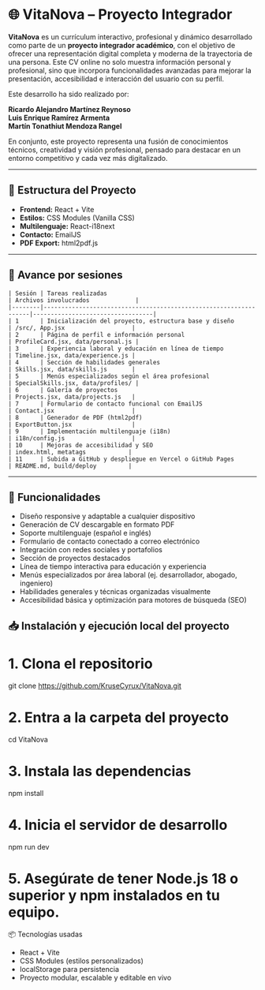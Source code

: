 # 🌐 VitaNova – Proyecto Integrador

**VitaNova** es un currículum interactivo, profesional y dinámico desarrollado como parte de un **proyecto integrador académico**, con el objetivo de ofrecer una representación digital completa y moderna de la trayectoria de una persona. Este CV online no solo muestra información personal y profesional, sino que incorpora funcionalidades avanzadas para mejorar la presentación, accesibilidad e interacción del usuario con su perfil.

Este desarrollo ha sido realizado por:

**Ricardo Alejandro Martínez Reynoso**  
**Luis Enrique Ramírez Armenta**  
**Martín Tonathiut Mendoza Rangel**

En conjunto, este proyecto representa una fusión de conocimientos técnicos, creatividad y visión profesional, pensado para destacar en un entorno competitivo y cada vez más digitalizado.

---

## 🧱 Estructura del Proyecto

- **Frontend:** React + Vite  
- **Estilos:** CSS Modules (Vanilla CSS)  
- **Multilenguaje:** React-i18next  
- **Contacto:** EmailJS  
- **PDF Export:** html2pdf.js

---

## 📅 Avance por sesiones
```
| Sesión | Tareas realizadas                                                | Archivos involucrados             |
|--------|------------------------------------------------------------------|----------------------------------|
| 1      | Inicialización del proyecto, estructura base y diseño            | /src/, App.jsx                   |
| 2      | Página de perfil e información personal                          | ProfileCard.jsx, data/personal.js |
| 3      | Experiencia laboral y educación en línea de tiempo               | Timeline.jsx, data/experience.js |
| 4      | Sección de habilidades generales                                 | Skills.jsx, data/skills.js       |
| 5      | Menús especializados según el área profesional                   | SpecialSkills.jsx, data/profiles/ |
| 6      | Galería de proyectos                                             | Projects.jsx, data/projects.js   |
| 7      | Formulario de contacto funcional con EmailJS                     | Contact.jsx                      |
| 8      | Generador de PDF (html2pdf)                                      | ExportButton.jsx                 |
| 9      | Implementación multilenguaje (i18n)                              | i18n/config.js                   |
| 10     | Mejoras de accesibilidad y SEO                                   | index.html, metatags            |
| 11     | Subida a GitHub y despliegue en Vercel o GitHub Pages            | README.md, build/deploy         |
```
---

## 🔧 Funcionalidades

- Diseño responsive y adaptable a cualquier dispositivo
- Generación de CV descargable en formato PDF
- Soporte multilenguaje (español e inglés)
- Formulario de contacto conectado a correo electrónico
- Integración con redes sociales y portafolios
- Sección de proyectos destacados
- Línea de tiempo interactiva para educación y experiencia
- Menús especializados por área laboral (ej. desarrollador, abogado, ingeniero)
- Habilidades generales y técnicas organizadas visualmente
- Accesibilidad básica y optimización para motores de búsqueda (SEO)

## 📥 Instalación y ejecución local del proyecto

# 1. Clona el repositorio
git clone https://github.com/KruseCyrux/VitaNova.git

# 2. Entra a la carpeta del proyecto
cd VitaNova

# 3. Instala las dependencias
npm install

# 4. Inicia el servidor de desarrollo
npm run dev

# 5. Asegúrate de tener Node.js 18 o superior y npm instalados en tu equipo.

📦 Tecnologías usadas
- React + Vite
- CSS Modules (estilos personalizados)
- localStorage para persistencia
- Proyecto modular, escalable y editable en vivo
